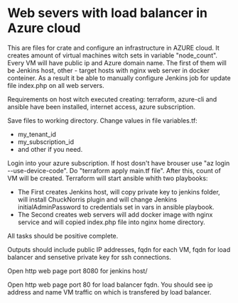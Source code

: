 # Web severs with load balancer in Azure cloud

This are files for crate and configure an infrastructure in AZURE cloud. It creates amount of virtual machines witch sets in  variable "node_count".
Every VM will have public ip and Azure domain name. The first of them will be Jenkins host, other - target hosts with nginx web server in docker conteiner.
As a result it be able to manually configure Jenkins job for update file index.php on all web servers.

Requirements on host witch executed creating: terraform, azure-cli and ansible have been installed, internet access, azure subscription.

Save files to working directory.
Change values in file variables.tf:
- my_tenant_id
- my_subscription_id
- and other if you need.

Login into your azure subscription. If host dosn't have brouser use "az login --use-device-code".
Do "terraform apply main.tf file".
After this, count of VM will be created.
Terraform will start ansible whith two playbooks:
- The First creates Jenkins host,  will copy private key to jenkins folder, will install ChuckNorris plugin
and  will change Jenkins initialAdminPassword to credentials set in vars in ansible playbook.
- The Second creates web servers will add docker image with nginx service and will copied index.php file into nginx home directory.

All tasks should be positive complete.

Outputs should include public IP addresses, fqdn for each VM, fqdn for load balancer and sensetive private key for ssh connections.

Open http web page port 8080 for jenkins host/

Open http web page port 80 for load balancer fqdn. You should see ip address and name VM traffic on which is transfered by load balancer.
